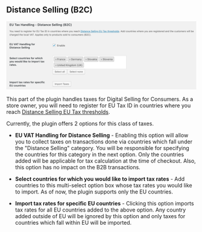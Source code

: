 ## Distance Selling (B2C)

<img src="images/distance-selling-b2c.png" alt="Distance Selling (B2C)">

This part of the plugin handles taxes for Digital Selling for Consumers. As a store owner, you will need to register for EU Tax ID in countries where you reach [Distance Selling EU Tax thresholds](https://www.vatlive.com/eu-vat-rules/distance-selling/distance-selling-eu-vat-thresholds/).

Currently, the plugin offers 2 options for this class of taxes.

- **EU VAT Handling for Distance Selling** - Enabling this option will allow you to collect taxes on transactions done via countries which fall under the "Distance Selling" category. You will be responsible for specifying the countries for this category in the next option. Only the countries added will be applicable for tax calculation at the time of checkout. Also, this option has no impact on the B2B transactions.

- **Select countries for which you would like to import tax rates** - Add countries to this multi-select option box whose tax rates you would like to import. As of now, the plugin supports only the EU countries.

- **Import tax rates for specific EU countries** - Clicking this option imports tax rates for all EU countries added to the above option. Any country added outside of EU will be ignored by this option and only taxes for countries which fall within EU will be imported.